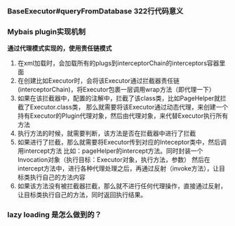 ### BaseExecutor#queryFromDatabase 322行代码意义
### Mybais plugin实现机制
**通过代理模式实现的，使用责任链模式**
 1. 在xml加载时，会加载所有的plugs到interceptorChain的interceptors容器里面
 1. 在创建比如Executor时，会将该Executor通过拦截器责任链(interceptorChain)，将Executor包裹一层调用wrap方法（即代理一下）
 1. 如果在该拦截器中，配置的注解中，拦截了该class类，比如PageHelper就拦截了Executor.class类，
      那么就需要将该Executor通过动态代理，来创建一个持有Executor的Plugin代理对象，然后由代理对象，来代替Executor执行所有方法
 1. 执行方法的时候，就需要判断，该方法是否在拦截器中进行了拦截
 1. 如果进行了拦截，那么就需要将Executor传到对应的Inteceptor类中，然后调用intercept方法
    比如：pageHelper的intercept方法。同时封装一个Invocation对象（执行目标：Executor对象，执行方法，参数）
	然后在intercept方法中，进行各种代理处理之后，再通过反射（invoke方法），让目标类执行自己的方法内容
 1. 如果该方法没有被拦截器拦截，那么就不进行任何代理操作，直接通过反射，让目标类执行自己的方法，同时返回执行结果。
### lazy loading 是怎么做到的？
